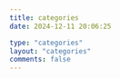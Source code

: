 ```yaml
---
title: categories
date: 2024-12-11 20:06:25

type: "categories"
layout: "categories"
comments: false
---
```

